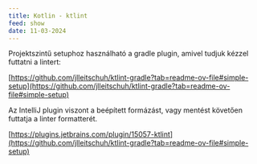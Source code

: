 ```yaml
---
title: Kotlin - ktlint
feed: show
date: 11-03-2024
---
```


Projektszintű setuphoz használható a gradle plugin, amivel tudjuk kézzel futtatni a lintert:

[https://github.com/jlleitschuh/ktlint-gradle?tab=readme-ov-file#simple-setup](https://github.com/jlleitschuh/ktlint-gradle?tab=readme-ov-file#simple-setup)

Az IntelliJ plugin viszont a beépített formázást, vagy mentést követően futtatja a linter formatterét.

[https://plugins.jetbrains.com/plugin/15057-ktlint](https://github.com/jlleitschuh/ktlint-gradle?tab=readme-ov-file#simple-setup)
